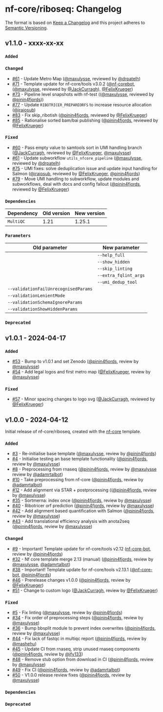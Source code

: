 # nf-core/riboseq: Changelog

The format is based on [Keep a Changelog](https://keepachangelog.com/en/1.0.0/)
and this project adheres to [Semantic Versioning](https://semver.org/spec/v2.0.0.html).

## v1.1.0 - xxxx-xx-xx

### `Added`

### `Changed`

- [#61](https://github.com/nf-core/riboseq/pull/61) - Update Metro Map ([@maxulysse](https://github.com/maxulysse), reviewed by [@drpatelh](https://github.com/drpatelh))
- [#71](https://github.com/nf-core/riboseq/pull/71) - Template update for nf-core/tools v3.0.2 ([@nf-corebot](https://github.com/nf-corebot), ([@maxulysse](https://github.com/maxulysse), reviewed by [@JackCurragh](https://github.com/JackCurragh)), [@FelixKrueger](https://github.com/FelixKrueger))
- [#73](https://github.com/nf-core/riboseq/pull/73) - Pipeline level snapshots with nf-test (([@maxulysse](https://github.com/maxulysse), reviewed by [@pinin4fjords](https://github.com/pinin4fjords)))
- [#77](https://github.com/nf-core/riboseq/pull/77) - Update `RIBOTRICER_PREPAREORFS` to increase resource allocation ([@iraiosub](https://github.com/iraiosub))
- [#83](https://github.com/nf-core/riboseq/pull/83) - Fix skip_ribotish ([@pinin4fjords](https://github.com/pinin4fjords), reviewed by [@FelixKrueger](https://github.com/FelixKrueger))
- [#85](https://github.com/nf-core/riboseq/pull/85) - Rationalise sorted bam/bai publishing ([@pinin4fjords](https://github.com/pinin4fjords), reviewed by [@FelixKrueger](https://github.com/FelixKrueger))

### `Fixed`

- [#60](https://github.com/nf-core/riboseq/pull/60) - Pass empty value to samtools sort in UMI handling branch ([@JackCurragh](https://github.com/JackCurragh), reviewed by [@FelixKrueger](https://github.com/FelixKrueger), [@maxulysse](https://github.com/maxulysse))
- [#61](https://github.com/nf-core/riboseq/pull/61) - Update subworkflow `utils_nfcore_pipeline` ([@maxulysse](https://github.com/maxulysse), reviewed by [@drpatelh](https://github.com/drpatelh))
- [#75](https://github.com/nf-core/riboseq/pull/75) - UMI fixes: solve deduplication issue and update input handling for Salmon ([@iraiosub](https://github.com/iraiosub), reviewed by [@FelixKrueger](https://github.com/FelixKrueger), [@pinin4fjords](https://github.com/pinin4fjords))
- [#79](https://github.com/nf-core/riboseq/pull/75) - Move UMI handling to subworkflow, update modules and subworkflows, deal with docs and config fallout ([@pinin4fjords](https://github.com/pinin4fjords), reviewed by [@FelixKrueger](https://github.com/FelixKrueger))

### `Dependencies`

| Dependency | Old version | New version |
| ---------- | ----------- | ----------- |
| `MultiQC`  | 1.21        | 1.25.1      |

### `Parameters`

| Old parameter                        | New parameter         |
| ------------------------------------ | --------------------- |
|                                      | `--help_full`         |
|                                      | `--show_hidden`       |
|                                      | `--skip_linting`      |
|                                      | `--extra_fqlint_args` |
|                                      | `--umi_dedup_tool`    |
| `--validationFailUnrecognisedParams` |                       |
| `--validationLenientMode`            |                       |
| `--validationSchemaIgnoreParams`     |                       |
| `--validationShowHiddenParams`       |                       |

### `Deprecated`

## v1.0.1 - 2024-04-17

### `Added`

- [#53](https://github.com/nf-core/riboseq/pull/53) - Bump to v1.0.1 and set Zenodo ([@pinin4fjords](https://github.com/pinin4fjords), review by [@maxulysse](https://github.com/maxulysse))
- [#54](https://github.com/nf-core/riboseq/pull/54) - Add legal logos and first metro map ([@FelixKrueger](https://github.com/FelixKrueger), review by [@maxulysse](https://github.com/maxulysse))

### `Fixed`

- [#57](https://github.com/nf-core/riboseq/pull/57) - Minor spacing changes to logo svg ([@JackCurragh](https://github.com/JackCurragh), reviewed by [@FelixKrueger](https://github.com/FelixKrueger))

## v1.0.0 - 2024-04-12

Initial release of nf-core/riboseq, created with the [nf-core](https://nf-co.re/) template.

### `Added`

- [#3](https://github.com/nf-core/riboseq/pull/3) - Re-initialise base template ([@maxulysse](https://github.com/maxulysse), review by [@pinin4fjords](https://github.com/pinin4fjords))
- [#4](https://github.com/nf-core/riboseq/pull/4) - Initialise testing an base template functionality ([@pinin4fjords](https://github.com/pinin4fjords), review by [@maxulysse](https://github.com/maxulysse))
- [#8](https://github.com/nf-core/riboseq/pull/8) - Preprocessing from rnaseq ([@pinin4fjords](https://github.com/pinin4fjords), review by [@maxulysse](https://github.com/maxulysse) review by [@adamrtalbot](https://github.com/adamrtalbot))
- [#10](https://github.com/nf-core/riboseq/pull/10) - Take preprocessing from nf-core ([@pinin4fjords](https://github.com/pinin4fjords), review by [@adamrtalbot](https://github.com/adamrtalbot))
- [#12](https://github.com/nf-core/riboseq/pull/12) - Add alignment via STAR + postprocessing (([@pinin4fjords](https://github.com/pinin4fjords), review by [@maxulysse](https://github.com/maxulysse))
- [#35](https://github.com/nf-core/riboseq/pull/35) - Sortmerna: index once ([@pinin4fjords](https://github.com/pinin4fjords), review by [@maxulysse](https://github.com/maxulysse))
- [#40](https://github.com/nf-core/riboseq/pull/40) - Ribotricer orf prediction ([@pinin4fjords](https://github.com/pinin4fjords), review by [@maxulysse](https://github.com/maxulysse))
- [#42](https://github.com/nf-core/riboseq/pull/42) - Add alignment based quantification with Salmon ([@pinin4fjords](https://github.com/pinin4fjords), review by [@maxulysse](https://github.com/maxulysse))
- [#43](https://github.com/nf-core/riboseq/pull/43) - Add translational efficiency analysis with anota2seq ([@pinin4fjords](https://github.com/pinin4fjords), review by [@maxulysse](https://github.com/maxulysse))

### `Changed`

- [#9](https://github.com/nf-core/riboseq/pull/9) - Important! Template update for nf-core/tools v2.12 ([nf-core-bot](https://github.com/nf-core-bot), review by [@pinin4fjords](https://github.com/pinin4fjords))
- [#32](https://github.com/nf-core/riboseq/pull/32) - Nf core template merge 2.13 (manual) ([@pinin4fjords](https://github.com/pinin4fjords), review by [@maxulysse](https://github.com/maxulysse), [@adamrtalbot](https://github.com/adamrtalbot))
- [#38](https://github.com/nf-core/riboseq/pull/38) - Important! Template update for nf-core/tools v2.13.1 ([@nf-core-bot](https://github.com/nf-core-bot), [@pinin4fjords](https://github.com/pinin4fjords))
- [#46](https://github.com/nf-core/riboseq/pull/46) - Prerelease changes v1.0.0 ([@pinin4fjords](https://github.com/pinin4fjords), review by [@FelixKrueger](https://github.com/FelixKrueger))
- [#51](https://github.com/nf-core/riboseq/pull/51) - Change to custom logo ([@JackCurragh](https://github.com/jackcurragh), review by [@FelixKrueger](https://github.com/FelixKrueger))

### `Fixed`

- [#5](https://github.com/nf-core/riboseq/pull/5) - Fix linting ([@maxulysse](https://github.com/maxulysse), review by [@pinin4fjords](https://github.com/pinin4fjords))
- [#34](https://github.com/nf-core/riboseq/pull/34) - Fix order of preprocessing steps ([@pinin4fjords](https://github.com/pinin4fjords), review by [@maxulysse](https://github.com/maxulysse))
- [#36](https://github.com/nf-core/riboseq/pull/36) - Bump bbsplit module to prevent index overwrites ([@pinin4fjords](https://github.com/pinin4fjords), review by [@maxulysse](https://github.com/maxulysse))
- [#44](https://github.com/nf-core/riboseq/pull/44) - Fix lack of fastqc in multiqc report ([@pinin4fjords](https://github.com/pinin4fjords), review by [@mashehu](https://github.com/mashehu))
- [#45](https://github.com/nf-core/riboseq/pull/45) - Update CI from rnaseq, strip unused rnaseq components ([@pinin4fjords](https://github.com/pinin4fjords), review by [@jfy133](https://github.com/jfy133))
- [#48](https://github.com/nf-core/riboseq/pull/48) - Remove stub option from download in CI ([@pinin4fjords](https://github.com/pinin4fjords), review by [@maxulysse](https://github.com/maxulysse))
- [#49](https://github.com/nf-core/riboseq/pull/49) - Fix CI ([@pinin4fjords](https://github.com/pinin4fjords), review by [@adamrtalbot](https://github.com/adamrtalbot))
- [#50](https://github.com/nf-core/riboseq/pull/50) - V1.0.0 release review fixes ([@pinin4fjords](https://github.com/pinin4fjords), review by [@maxulysse](https://github.com/maxulysse))

### `Dependencies`

### `Deprecated`
